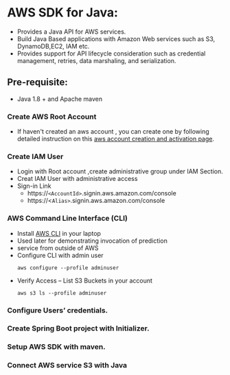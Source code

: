 # AWS SDK for Java:
* Provides a Java API for AWS services.
* Build Java Based applications with Amazon Web services such as S3, DynamoDB,EC2, IAM etc.
* Provides support for API lifecycle consideration such as credential management, retries, data marshaling, and serialization.

## Pre-requisite: 
  * Java 1.8 + and Apache maven
### Create AWS Root Account
  * If haven't created an aws account , you can create one by following detailed instruction on this [aws account creation and activation page](https://aws.amazon.com/premiumsupport/knowledge-center/create-and-activate-aws-account/).
### Create IAM User
 * Login with Root account ,create administrative group under IAM Section. 
 * Creat IAM User with administrative access
 * Sign-in Link
   * https://`<AccountId>`.signin.aws.amazon.com/console
   * https://<`Alias>`.signin.aws.amazon.com/console

### AWS Command Line Interface (CLI)
 * Install [AWS CLI](https://aws.amazon.com/cli/) in your laptop
 * Used later for demonstrating invocation of prediction 
 * service from outside of AWS
 * Configure CLI with admin user
   ```
   aws configure --profile adminuser
   ```
 * Verify Access – List S3 Buckets in your account
   ```
   aws s3 ls --profile adminuser
   ```

### Configure Users’ credentials.
### Create Spring Boot project with Initializer.
### Setup AWS SDK with maven.
### Connect AWS service S3 with Java
